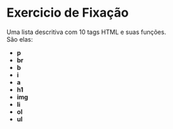 # Exercicio de Fixação
Uma lista descritiva com 10 tags HTML e suas funções.  
São elas:  
* __p__
* __br__
* __b__
* __i__
* __a__
* __h1__
* __img__
* __li__
* __ol__
* __ul__